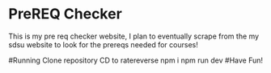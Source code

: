 # PreREQ Checker

This is my pre req checker website, I plan to eventually scrape from the my sdsu website to look for the prereqs needed for courses!

#Running
Clone repository
CD to ratereverse
npm i 
npm run dev
#Have Fun!
